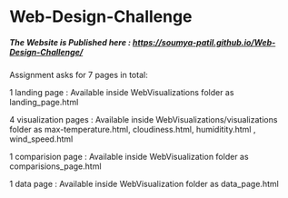 # Web-Design-Challenge

##### The Website is Published here : https://soumya-patil.github.io/Web-Design-Challenge/

Assignment asks for 7 pages in total:

1 landing page : Available inside WebVisualizations folder as landing_page.html

4 visualization pages : Available inside WebVisualizations/visualizations folder as max-temperature.html, cloudiness.html, humiditity.html ,                               wind_speed.html

1 comparision page : Available inside WebVisualization folder as comparisions_page.html

1 data page : Available inside WebVisualization folder as data_page.html
